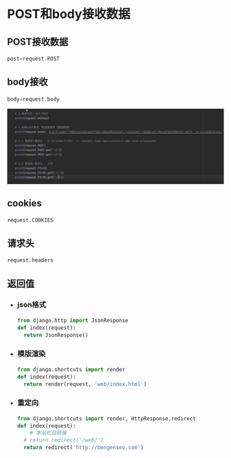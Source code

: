 # POST和body接收数据

## POST接收数据

```py
post=request.POST
```

## body接收

```py
body=request.body
```

![image-20230527224328014](./assets/image-20230527224328014.png)

## cookies

```py
request.COOKIES
```

## 请求头

```py
request.headers
```



## 返回值

- ### json格式

  ```py
  from django.http import JsonResponse
  def index(request):
  	return JsonResponse()
  ```

- ### 模版渲染

  ```py
  from django.shortcuts import render
  def index(request):
  	return render(request, 'web/index.html')
  ```

- ### 重定向

  ```py
  from django.shortcuts import render, HttpResponse,redirect
  def index(request):
      # 本站栏目链接
  	# return redirect('/web/')
  	return redirect('http://bengenseo.com')
  ```

  

  

  





